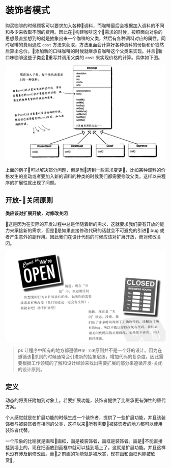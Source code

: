 # 装饰者模式

购买咖啡的时候顾客可以要求加入各种调料，而咖啡最后会根据加入调料的不同和多少来收取不同的费用。因此在构建咖啡这个需求的时候，按照面向对象的思想最直接想到的就是抽象出来一个咖啡的父类，然后有各种调料对应的属性。同时咖啡的费用通过 `cost` 方法来获取，方法里面会计算好各种调料的份额和价钱然后算出总价。添加新的口味咖啡的时候就继承自咖啡这个父类来实现。并且新口味咖啡这些子类会重写并调用父类的 `cost` 来实现价格的计算。具体如下图。

![](./images/03-decorate-pattern-2.png)

上面的例子可以解决部分问题，但是当遇到一些需求变更，比如某种调料的价格发生的变动或者要加入新的调料的种类的时候我们都需要修改父类。这样以来程序的扩展性就出现了问题。

## 开放-关闭原则

**类应该对扩展开放，对修改关闭**

这是因为在实际的开发过程中总是伴随着新的需求，这就要求我们要有开放的能力来承接新的需求，但是是如果直接修改代码的话就会不可避免的引进 bug 或者产生意外的副作用。因此我们在设计代码的时候应该对扩展开放，而对修改关闭。

![](./images/03-decorate-pattern-3.png)

> ps 让程序中所有的地方都遵循`开发-关闭`原则并不是一个好的设计。因为在遵循该原则的时候通常会引进新的抽象层级，增加代码的复杂度。因此需要根据工作领域的了解和设计经验来找出需要扩展的部分来遵循开发-关闭的设计原则。

## 定义

动态的将责任附加到对象上。若要扩展功能，装饰者提供了比继承更有弹性的替代方案。

个人感觉就是在扩展功能的时候生成一个装饰者，提供了一些扩展功能，并且该装饰者与被装饰者有相同的父类，这样以来所有需要被装饰者的地方都可以使用装饰者代替。

一个形象的比喻就是画和画框，画是被装饰者，画框是装饰者。画是不能直接挂到墙上的，现在把画放到画框中就可以挂到墙上了，这就是扩展功能。并且这样也没有涉及到修改画。而之前画的功能就是被欣赏，现在画和画框也能被欣赏。


